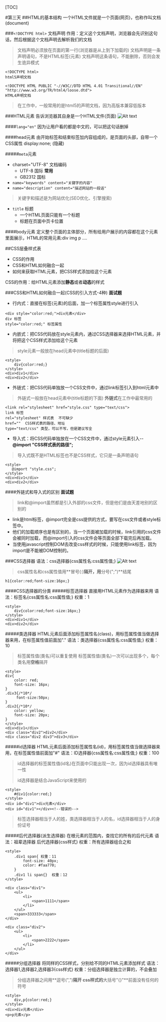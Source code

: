 [TOC]

#第三天
##HTML的基本结构
一个HTML文件就是一个页面(网页)，也称作叫文档(document)

###`<!DOCTYPE html>` 文档声明
作用：定义这个文档声明，浏览器会先识别这句话，然后根据这个文档声明去解析我们的文档

> 文档声明必须放在页面的第一行(浏览器是从上到下加载的)
> 文档声明是一条声明语句，不是HTML标签(元素)
> 文档声明这条语句，不能删除，否则会发生诡异模式

```
<!DOCTYPE html>
html5声明文档

<!DOCTYPE HTML PUBLIC "-//W3C//DTD HTML 4.01 Transitional//EN"        "http://www.w3.org/TR/html4/loose.dtd">
HTML4声明文档
```
> 在工作中，一般常用的是html5的声明文档，因为高版本兼容低版本
> 

###HTML元素
告诉浏览器其自身是一个HTML文件(页面)
![Alt text](./1519790129657.png)


####`lang="en"`
因为让用户看的都是中文的，可以把这句话删掉

####head元素
由开始标签和结束标签加内容组成的，是页面的头部，自带一个CSS属性 display:none; (隐藏)

#####`meta`元素
- charset="UTF-8" 文档编码
	- UTF-8 国际  **常用**
	- GB2312 国标
- `name="keywords" content="关键字的内容"`
- `name="description" content="描述网站的一段话"`
> 关键字和描述是为网站优化(SEO优化、引擎搜索)

- `title` 标题
	- 一个HTML页面只能有一个标题
	- 标题在页面中页卡位置
	
####body元素
定义整个页面的主体部分，所有给用户展示的内容都在这个元素里面展示，HTML的常用元素:div img p ....

##CSS层叠样式表
- CSS的作用
- CSS和HTML如何融合一起
- 如何来获取HTML元素，把CSS样式添加给这个元素

CSS的作用：给HTML元素添加**静态**或者**动态**的样式

###CSS和HTML如何融合一起(CSS的引入方式-4种)   **面试题**
- 行内式：直接在标签(元素)的后面，加一个标签属性style进行引入
```
<div style="color:red;">div元素</div>
div 标签
style="color:red;" 标签属性
```
- 内嵌式：把CSS代码放在style元素内，通过CSS选择器来选择HTML元素，并将把这个CSS样式添加给这个元素
> style元素一般放在head元素中(title标题的后面)
```
<style>
	div{color:red;}
</style>
<div>div1</div>
<div>div2</div>
```
- 外链式：把CSS代码单独放一个CSS文件中，通过link标签引入到html元素中
> 外链式一般放在head元素中(title标题的下面)
> **外链式**在工作中最常用的
```
<link rel="stylesheet" href="style.css" type="text/css">
link 标签
rel="stylesheet" 样式表  不可缺少
href=""  CSS样式表的路径、地址
type="text/css" 类型，可以不写，但是建议写全
```
- 导入式：将CSS代码单独放在一个CSS文件中，通过style元素引入--**@import "CSS样式表的路径";**
> 导入式既不是HTML标签也不是CSS样式，它只是一条声明语句
```
<style>
   @import "style.css";
</style>
<div>div1</div>
<div>div2</div>
```
####外链式和导入式的区别   **面试题**
> link和@import虽然都是引入外部的css文件，但是他们是由天差地别的区别的

- link是html标签，@import完全是css提供的方式，要写在css文件或者style标签中。
- 他们的加载顺序也是有区别的，当一个页面被加载的时候，link引用的css文件会被同时加载，而@import引入的css文件会等页面全部下载完后再加载。
- 当使用javascript控制DOM去改变css样式的时候，只能使用link标签，因为import是不能被DOM控制的。

###CSS选择器
语法：css选择器{css属性名:css属性值;}
![Alt text](./1519802415515.png)
> css属性名和css属性值用**冒号(:)**隔开，用**分号(";")**结尾
```
h1{color:red;font-size:16px;}
```
####CSS选择器的分类
#####标签选择器
直接用HTML元素作为选择器来用
语法：标签名{css属性名:css属性值;}
权重：1
```
<style>
	div{color:red;font-size:16px;}
</style>
<div>div1</div>
<div>div2</div>
```

#####类选择器
HTML元素后面添加标签属性名(class)，用标签属性值当做选择器来用，在标签属性值前面加"."
语法：类选择器{css属性名:css属性值;}
权重：10
> 标签属性值(类名)可以重复使用
> 标签属性值(类名)一次可以出现多个，每个类名用**空格**隔开
```
<style>
div{
    color: red;
    font-size: 16px;
}
.div3{/*10*/
     font-size:50px;
}
.div2{/*10*/
    color: yellow;
    font-size: 20px;
}
</style>
<div>div1</div>
<div class="div2">div2</div>
<div class="div2 div3">div3</div>
```
#####id选择器
HTML元素后面添加标签属性名(id)，用标签属性值当做选择器来用，在标签属性值前面加"#"
语法：ID选择器{css属性名:css属性值;}
权重：100
> id选择器的标签属性值(id名)在页面中只能出现一次，因为id选择器具有唯一性
> 
> id选择器是结合JavaScript来使用的
```
<style>
	#div1{color:red;}
</style>
<div id="div1">div元素</div>
<div id="div1"></div><!--错误的-->
```
> 标签选择器相当于人的姓，类选择器相当于人的名，id选择器相当于人的身份证号

#####后代选择器(派生选择器)
在根元素的范围内，查找它的所有的后代元素
语法：祖辈选择器 后代选择器{css样式}
权重：所有选择器组合之和
```
<style>
    .div1 span{ 权重：11
        font-size: 40px;
        color: #faa770;
    }
    .div1 li span{}  权重：12
</style>

<div class="div1">
    <ul>
        <li>
            <span>1111</span>
        </li>
    </ul>
    <span>333333</span>
</div>

<div class="div2">
    <ul>
        <li>
            <span>2222</span>
        </li>
    </ul>
</div>

```
#####分组选择器
将同样的CSS样式，分别给不同的HTML元素添加样式
语法：选择器1,选择器2,选择器3{css样式}
权重：分组选择器是独立计算的，不会叠加
> 分组选择器之间用**逗号(",")**隔开
> css样式的**大括号"{}"**前面没有任何的符号
```
<style>
	div,p{color:red;}
</style>
<div>div元素</div>
<p>p元素</p>
```









